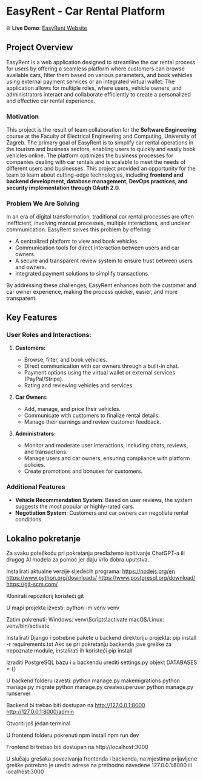 # EasyRent - Car Rental Platform

🌐 **Live Demo**: [EasyRent Website](https://easy-rent-ashy.vercel.app/home)

## Project Overview

EasyRent is a web application designed to streamline the car rental process for users by offering a seamless platform where customers can browse available cars, filter them based on various parameters, and book vehicles using external payment services or an integrated virtual wallet. The application allows for multiple roles, where users, vehicle owners, and administrators interact and collaborate efficiently to create a personalized and effective car rental experience.

### Motivation

This project is the result of team collaboration for the **Software Engineering** course at the Faculty of Electrical Engineering and Computing, University of Zagreb. The primary goal of EasyRent is to simplify car rental operations in the tourism and business sectors, enabling users to quickly and easily book vehicles online. The platform optimizes the business processes for companies dealing with car rentals and is scalable to meet the needs of different users and businesses. This project provided an opportunity for the team to learn about cutting-edge technologies, including **frontend and backend development, database management, DevOps practices, and security implementation through OAuth 2.0**. 


### Problem We Are Solving

In an era of digital transformation, traditional car rental processes are often inefficient, involving manual processes, multiple interactions, and unclear communication. EasyRent solves this problem by offering:
- A centralized platform to view and book vehicles.
- Communication tools for direct interaction between users and car owners.
- A secure and transparent review system to ensure trust between users and owners.
- Integrated payment solutions to simplify transactions.

By addressing these challenges, EasyRent enhances both the customer and car owner experience, making the process quicker, easier, and more transparent.

## Key Features

### User Roles and Interactions:
1. **Customers:**
   - Browse, filter, and book vehicles.
   - Direct communication with car owners through a built-in chat.
   - Payment options using the virtual wallet or external services (PayPal/Stripe).
   - Rating and reviewing vehicles and services.

2. **Car Owners:**
   - Add, manage, and price their vehicles.
   - Communicate with customers to finalize rental details.
   - Manage their earnings and review customer feedback.

3. **Administrators:**
   - Monitor and moderate user interactions, including chats, reviews, and transactions.
   - Manage users and car owners, ensuring compliance with platform policies.
   - Create promotions and bonuses for customers.

### Additional Features
- **Vehicle Recommendation System**: Based on user reviews, the system suggests the most popular or highly-rated cars.
- **Negotiation System**: Customers and car owners can negotiate rental conditions 

## Lokalno pokretanje

Za svaku poteškoću pri pokretanju predlažemo ispitivanje ChatGPT-a ili drugog AI modela za pomoć jer daju vrlo dobra uputstva.

Instalirati aktualne verzije sljedećih programa:
https://nodejs.org/en
https://www.python.org/downloads/
https://www.postgresql.org/download/
https://git-scm.com/

Klonirati repozitorij koristeći git

U mapi projekta izvesti:
python -m venv venv

Zatim pokrenuti:
Windows: venv\Scripts\activate
macOS/Linux: venv/bin/activate

Instalirati Django i potrebne pakete u backend direktoriju projekta:
pip install -r requirements.txt
Ako se pri pokretanju backenda jave greške za nepoznate module, instalirati ih koristeći pip install

Izraditi PostgreSQL bazu i u backendu urediti settings.py objekt DATABASES = {}

U backend folderu izvesti:
python manage.py makemigrations
python manage.py migrate
python manage.py createsuperuser
python manage.py runserver

Backend bi trebao biti dostupan na 
http://127.0.0.1:8000
http://127.0.0.1:8000/admin

Otvoriti još jedan terminal

U frontend folderu pokrenuti
npm install
npm run dev

Frontend bi trebao biti dostupan na
http://localhost:3000

U slučaju grešaka povezivanja frontenda i backenda, na mjestima prijavljene greške potrebno je urediti adrese na prethodno navedene 127.0.0.1:8000 ili localhost:3000
